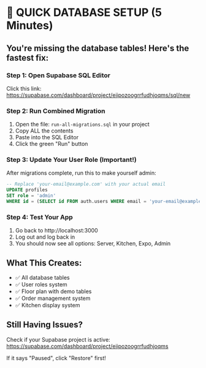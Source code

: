 # 🚀 QUICK DATABASE SETUP (5 Minutes)

## You're missing the database tables! Here's the fastest fix:

### Step 1: Open Supabase SQL Editor
Click this link: https://supabase.com/dashboard/project/eiipozoogrrfudhjoqms/sql/new

### Step 2: Run Combined Migration
1. Open the file: `run-all-migrations.sql` in your project
2. Copy ALL the contents
3. Paste into the SQL Editor
4. Click the green "Run" button

### Step 3: Update Your User Role (Important!)
After migrations complete, run this to make yourself admin:

```sql
-- Replace 'your-email@example.com' with your actual email
UPDATE profiles 
SET role = 'admin' 
WHERE id = (SELECT id FROM auth.users WHERE email = 'your-email@example.com');
```

### Step 4: Test Your App
1. Go back to http://localhost:3000
2. Log out and log back in
3. You should now see all options: Server, Kitchen, Expo, Admin

## What This Creates:
- ✅ All database tables
- ✅ User roles system
- ✅ Floor plan with demo tables
- ✅ Order management system
- ✅ Kitchen display system

## Still Having Issues?
Check if your Supabase project is active:
https://supabase.com/dashboard/project/eiipozoogrrfudhjoqms

If it says "Paused", click "Restore" first!